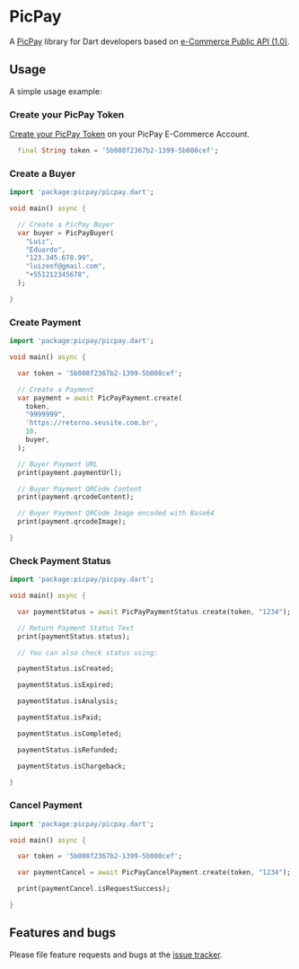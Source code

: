 # PicPay

A [PicPay](https://picpay.com/) library for Dart developers based on [e-Commerce Public API (1.0)](https://ecommerce.picpay.com/doc/).

## Usage

A simple usage example:

### Create your PicPay Token

[Create your PicPay Token](https://lojista.picpay.com/ecommerce-token) on your PicPay E-Commerce Account.

```dart
  final String token = '5b008f2367b2-1399-5b008cef';
```

### Create a Buyer

```dart
import 'package:picpay/picpay.dart';

void main() async {

  // Create a PicPay Buyer
  var buyer = PicPayBuyer(
    "Luiz",
    "Eduardo",
    "123.345.678.99",
    "luizeof@gmail.com",
    "+551212345678",
  );

}
```

### Create Payment

```dart
import 'package:picpay/picpay.dart';

void main() async {

  var token = '5b008f2367b2-1399-5b008cef';

  // Create a Payment
  var payment = await PicPayPayment.create(
    token,
    "9999999",
    'https://retorno.seusite.com.br',
    10,
    buyer,
  );

  // Buyer Payment URL
  print(payment.paymentUrl);

  // Buyer Payment QRCode Content
  print(payment.qrcodeContent);

  // Buyer Payment QRCode Image encoded with Base64
  print(payment.qrcodeImage);

}
```

### Check Payment Status

```dart
import 'package:picpay/picpay.dart';

void main() async {

  var paymentStatus = await PicPayPaymentStatus.create(token, "1234");

  // Return Payment Status Text
  print(paymentStatus.status);

  // You can also check status using:

  paymentStatus.isCreated;

  paymentStatus.isExpired;

  paymentStatus.isAnalysis;

  paymentStatus.isPaid;

  paymentStatus.isCompleted;

  paymentStatus.isRefunded;

  paymentStatus.isChargeback;

}
```

### Cancel Payment

```dart
import 'package:picpay/picpay.dart';

void main() async {

  var token = '5b008f2367b2-1399-5b008cef';

  var paymentCancel = await PicPayCancelPayment.create(token, "1234");

  print(paymentCancel.isRequestSuccess);

}
```

## Features and bugs

Please file feature requests and bugs at the [issue tracker][tracker].

[tracker]: https://github.com/stackingwidgets/picpay-dart/issues

